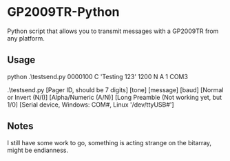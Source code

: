 # GP2009TR-Python
Python script that allows you to transmit messages with a GP2009TR from any platform.
## Usage

python .\testsend.py 0000100 C 'Testing 123' 1200 N A 1 COM3

.\testsend.py [Pager ID, should be 7 digits] [tone] [message] [baud] [Normal or Invert (N/I)] [Alpha/Numeric (A/N)] [Long Preamble (Not working yet, but 1/0] [Serial device, Windows: COM#, Linux '/dev/ttyUSB#']

## Notes
I still have some work to go, something is acting strange on the bitarray, might be endianness.
